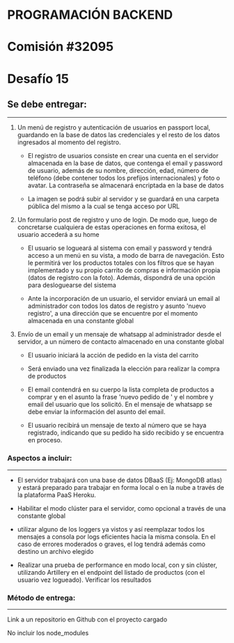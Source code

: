 # PROGRAMACIÓN BACKEND

# Comisión #32095

# Desafío 15

## Se debe entregar:

---

1. Un menú de registro y autenticación de usuarios en passport local, guardando en la base de datos las credenciales y el resto de los datos ingresados al momento del registro.

   - El registro de usuarios consiste en crear una cuenta en el servidor almacenada en la base de datos, que contenga el email y password de usuario, además de su nombre, dirección, edad, número de teléfono (debe contener todos los prefijos internacionales) y foto o avatar. La contraseña se almacenará encriptada en la base de datos

   - La imagen se podrá subir al servidor y se guardará en una carpeta pública del mismo a la cual se tenga acceso por URL

2. Un formulario post de registro y uno de login. De modo que, luego de concretarse cualquiera de estas operaciones en forma exitosa, el usuario accederá a su home

   - El usuario se logueará al sistema con email y password y tendrá acceso a un menú en su vista, a modo de barra de navegación. Esto le permitirá ver los productos totales con los filtros que se hayan implementado y su propio carrito de compras e información propia (datos de registro con la foto). Además, dispondrá de una opción para desloguearse del sistema

   - Ante la incorporación de un usuario, el servidor enviará un email al administrador con todos los datos de registro y asunto 'nuevo registro', a una dirección que se encuentre por el momento almacenada en una constante global

3. Envío de un email y un mensaje de whatsapp al administrador desde el servidor, a un número de contacto almacenado en una constante global

   - El usuario iniciará la acción de pedido en la vista del carrito

   - Será enviado una vez finalizada la elección para realizar la compra de productos

   - El email contendrá en su cuerpo la lista completa de productos a comprar y en el asunto la frase 'nuevo pedido de ' y el nombre y email del usuario que los solicitó. En el mensaje de whatsapp se debe enviar la información del asunto del email.

   - El usuario recibirá un mensaje de texto al número que se haya registrado, indicando que su pedido ha sido recibido y se encuentra en proceso.

### Aspectos a incluir:

---

- El servidor trabajará con una base de datos DBaaS (Ej: MongoDB atlas) y estará preparado para trabajar en forma local o en la nube a través de la plataforma PaaS Heroku.

- Habilitar el modo clúster para el servidor, como opcional a través de una constante global

- utilizar alguno de los loggers ya vistos y así reemplazar todos los mensajes a consola por logs eficientes hacia la misma consola. En el caso de errores moderados o graves, el log tendrá además como destino un archivo elegido

- Realizar una prueba de performance en modo local, con y sin clúster, utilizando Artillery en el endpoint del listado de productos (con el usuario vez logueado). Verificar los resultados

### Método de entrega:

---

Link a un repositorio en Github con el proyecto cargado

No incluir los node_modules
